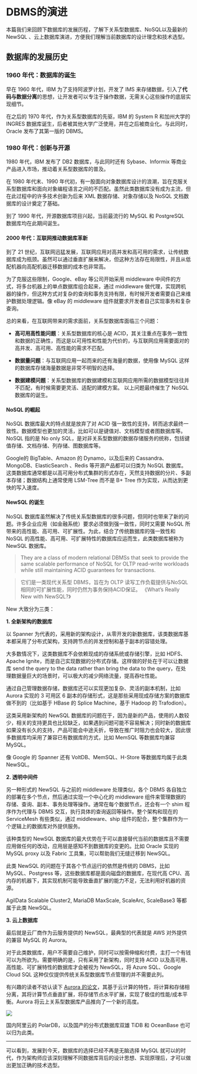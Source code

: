 # DBMS的演进

本篇我们来回顾下数据库的发展历程，了解下关系型数据库、NoSQL以及最新的NewSQL 、云上数据库演进，方便我们理解当前数据库的设计理念和技术选型。

## 数据库的发展历史 

### 1960 年代：数据库的诞生

早在 1960 年代，IBM 为了支持阿波罗计划，开发了 IMS 来存储数据，引入了**代码与数据分离**的思想，让开发者可以专注于操作数据，无需关心这些操作的底层实现细节。

在之后的 1970 年代，作为关系型数据库的先驱，IBM 的 System R 和加州大学的 INGRES 数据库诞生，后者被其他大学广泛使用，并在之后被商业化。与此同时，Oracle 发布了其第一版的 DBMS。

### 1980 年代：创新与开源

1980 年代，IBM 发布了 DB2 数据库，与此同时还有 Sybase、Informix 等商业产品进入市场，推动着关系型数据库的普及。

在 1980 年代末、1990 年代初，有一股面向对象数据库设计的浪潮，旨在克服关系型数据库和面向对象编程语言之间的不匹配。虽然此类数据库没有成为主流，但在此过程中的许多技术创新为后来 XML 数据存储、对象存储以及 NoSQL 文档数据库的设计奠定了基础。

到了 1990 年代，开源数据库项目兴起，当前最流行的 MySQL 和 PostgreSQL 数据库均在此期间诞生。

#### 2000 年代：互联网推动数据库革新

到了 21 世纪，互联网迅猛发展，互联网应用对高并发和高可用的需求，让传统数据库成为瓶颈。虽然可以通过垂直扩展来解决，但这种方法存在局限性，并且从低配机器向高配机器迁移数据的成本也非常高。

为了克服这些限制，Google、eBay 等公司开始采用 middleware 中间件的方式，将多台机器上的单点数据库组合起来，通过 middleware 做代理，实现跨机器的操作，但这种方式对复杂的查询和事务支持有限，有时候开发者需要自己来维护数据处理逻辑。像 eBay 的 middleware 组件就要求开发者自己实现事务和复杂查询。

总的来看，在互联网带来的需求面前，关系型数据库面临三个问题：

- **高可用高性能问题**：关系型数据库的核心是 ACID，其关注重点在事务一致性和数据的正确性，而这是以可用性和性能为代价的，与互联网应用需要面对的高并发、高可用、高性能的需求不匹配。

- **数据量问题**：与互联网应用一起而来的还有海量的数据，使用像 MySQL 这样的数据库存储海量数据是非常不明智的选择。
- **数据建模问题**：关系型数据库的数据建模和互联网应用所需的数据模型往往并不匹配，有时候需要更灵活、适配的建模方案。
以上问题最终催生了 NoSQL 数据库的诞生。

#### NoSQL 的崛起

NoSQL 数据库最大的特点就是放弃了对 ACID 强一致性的支持，转而追求最终一致性。数据模型也更加的灵活，比如可以是键值对、文档模型或者图数据库等。NoSQL 指的是 No only SQL，是对非关系型数据的数据存储服务的统称，包括键值存储、文档存储、列存储、图数据库等。

Google的 BigTable、Amazon 的 Dynamo，以及后来的 Cassandra、MongoDB、ElasticSearch 、Redis 等开源产品都可以归类为 NoSQL 数据库。这类数据库通常都是以高可用分布式集群的形式存在，天然支持数据的分片、多副本存储；数据结构上通常使用 LSM-Tree 而不是 B+ Tree 作为实现，从而达到更快的写入速度。

#### NewSQL 的诞生

NoSQL 数据库虽然解决了传统关系型数据库的很多问题，但同时也带来了新的问题。许多企业应用（如金融系统）要求必须做到强一致性，同时又需要 NoSQL 所带来的高性能、高可用、可扩展性。为此，结合了传统数据库的强一致性和 NoSQL 的高性能、高可用、可扩展特性的数据库应运而生，此类数据库被称为 NewSQL 数据库。

> They are a class of modern relational DBMSs that seek to provide the same scalable performance of NoSQL for OLTP read-write workloads while still maintaining ACID guarantees for transactions.

> 它们是一类现代关系型 DBMS，旨在为 OLTP 读写工作负载提供与NoSQL相同的可扩展性能，同时仍然为事务保持ACID保证。
> 《What’s Really New with NewSQL?》

New 大致分为三类：

**1. 全新架构的数据库**

以 Spanner 为代表的，采用新的架构设计，从零开发的新数据库，该类数据库基本都采用了分布式架构，支持跨节点的并发控制和基于副本的容错处理。

大多数情况下，这类数据库不会依赖现成的存储系统或存储引擎，比如 HDFS、Apache Ignite，而是自己实现数据的分布式存储。这样做的好处在于可以让数据库 send the query to the data rather than bring the data to the query，在处理数据量巨大的场景时，可以极大的减少网络流量，提高吞吐性能。

通过自己管理数据存储，数据库还可以实现更加复杂、灵活的副本机制，比如 Aurora 实现的 3 可用区 6 副本的存储形式，这是那些采用现成存储方案的数据库做不到的（比如基于 HBase 的 Splice Machine，基于 Hadoop 的 Trafodion）。

这类采用新架构的 NewSQL 数据库的问题在于，因为是新的产品，使用的人数较少，相关的支持更具也比较缺乏，如果遇到问题可能不容易解决；同时新的数据库如果没有长久的支持，产品可能会中途夭折，导致在推广时阻力也会较大，因此很多数据库均采用了兼容已有数据库的方式，比如 MemSQL 等数据库均兼容 MySQL。

像 Google 的 Spanner 还有 VoltDB、MemSQL、H-Store 等数据库均属于此类 NewSQL。


**2. 透明中间件**

另一种形式的 NewSQL 与之前的 middleware 处理类似，各个 DBMS 各自独立的部署在多个节点，然后通过实现一个中心化的 middleware 组件来管理数据的存储、查询、副本、事务处理等操作。通常在每个数据节点，还会有一个 shim 程序作为代理与 DBMS 交互，执行具体的查询返回等操作。整个架构和现在的 ServiceMesh 有些类似，通过 middleware、ship 组件的配合，整个集群作为一个逻辑上的数据库对外提供服务。

该种类型的 NewSQL 数据库的最大优势在于可以直接替代当前的数据库且不需要应用做任何的改动，应用层是感知不到数据库的变更的。比如 Oracle 实现的 MySQL proxy 以及 Fabric 工具集，可以帮助我们无缝迁移到 NewSQL。

此类 NewSQL 的问题在于其各个节点运行的依然是传统的 DBMS，比如 MySQL、Postgress 等，这些数据库都是面向磁盘的数据库，在现代高 CPU、高内存的机器下，其实现机制可能导致垂直扩展的能力不足，无法利用好机器的资源。

AgilData Scalable Cluster2, MariaDB MaxScale, ScaleArc, ScaleBase3 等都属于此类 NewSQL。

**3. 云上数据库**

最后就是云厂商作为云服务提供的 NewSQL，最典型的代表就是 AWS 对外提供的兼容 MySQL 的 Aurora。

对于此类数据库，用户不需要自己维护，同时可以按需伸缩和付费，主打一个有钱可以为所欲为。需要明确的是，只有采用了新架构，同时支持 ACID 以及高可用、高性能、可扩展特性的数据库才会被视为 NewSQL，将 Azure SQL、Google Cloud SQL 这种仅仅提供传统关系型数据库节点管理的并不需要此列。

有兴趣的读者不妨认读下 [Aurora 的论文](https://assets.amazon.science/dc/2b/4ef2b89649f9a393d37d3e042f4e/amazon-aurora-design-considerations-for-high-throughput-cloud-native-relational-databases.pdf)，其基于云计算的特性，将计算和存储相分离，其将计算节点垂直扩展，将存储节点水平扩展，实现了极佳的性能/成本平衡。Aurora 将云上关系型数据库产品推向了一个新的高度。

![](https://pub-08b57ed9c8ce4fadab4077a9d577e857.r2.dev/250911-aurora.png)

国内阿里云的 PolarDB，以及国产的分布式数据库双雄 TiDB 和 OceanBase 也可以归为此类。

---

可以看到，发展到今天，数据库的选择已经不再是无脑选择 MySQL 就可以的时代，作为架构师应该深刻理解不同数据库背后的设计思想、实现原理后，才可以做出更加正确的技术选型。



